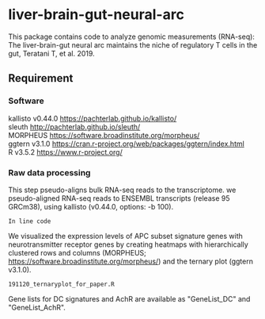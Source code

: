 # liver-brain-gut-neural-arc

This package contains code to analyze genomic measurements (RNA-seq):  
The liver-brain-gut neural arc maintains the niche of regulatory T cells in the gut, Teratani T, et al. 2019.  

## Requirement
### Software
kallisto v0.44.0 	https://pachterlab.github.io/kallisto/  
sleuth http://pachterlab.github.io/sleuth/  
MORPHEUS https://software.broadinstitute.org/morpheus/  
ggtern v3.1.0 https://cran.r-project.org/web/packages/ggtern/index.html  
R v3.5.2 	https://www.r-project.org/  

### Raw data processing

This step pseudo-aligns bulk RNA-seq reads to the transcriptome. we pseudo-aligned RNA-seq reads to ENSEMBL transcripts (release 95 GRCm38), using kallisto (v0.44.0, options: -b 100).

`In line code`

We visualized the expression levels of APC subset signature genes with neurotransmitter receptor genes by creating heatmaps with hierarchically clustered rows and columns (MORPHEUS; https://software.broadinstitute.org/morpheus/) and the ternary plot (ggtern v3.1.0).

` 191120_ternaryplot_for_paper.R ` 

Gene lists for DC signatures and AchR are available as "GeneList_DC" and "GeneList_AchR".    
  


